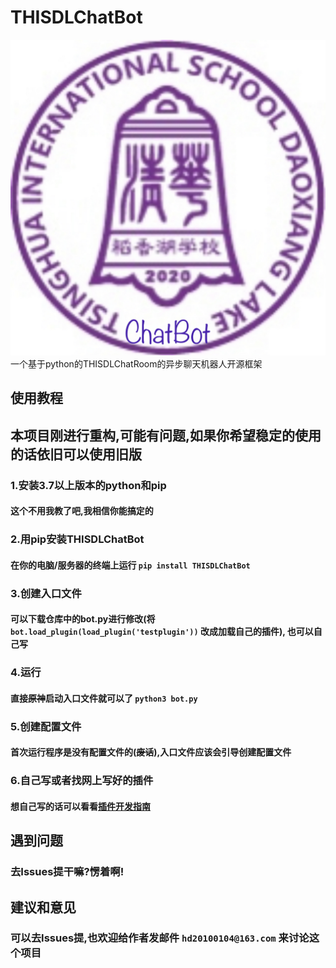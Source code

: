 # THISDLChatBot  
![THISDLChatBot](/logo.jpg)
一个基于python的THISDLChatRoom的异步聊天机器人开源框架  
## 使用教程  
## 本项目刚进行重构,可能有问题,如果你希望稳定的使用的话依旧可以使用旧版
### 1.安装3.7以上版本的python和pip
#### 这个不用我教了吧,我相信你能搞定的  
### 2.用pip安装THISDLChatBot
#### 在你的电脑/服务器的终端上运行 `pip install THISDLChatBot`
### 3.创建入口文件
#### 可以下载仓库中的bot.py进行修改(将 `bot.load_plugin(load_plugin('testplugin'))` 改成加载自己的插件), 也可以自己写
### 4.运行
#### 直接~~原神~~启动入口文件就可以了 `python3 bot.py`
### 5.创建配置文件
#### 首次运行程序是没有配置文件的(~~废话~~),入口文件应该会引导创建配置文件
### 6.自己写或者找网上写好的插件
#### 想自己写的话可以看看[插件开发指南](https://github.com/huangdihd/THISDLChatBot/blob/main/PDG.md)
## 遇到问题
### 去Issues提干嘛?愣着啊!
## 建议和意见
### 可以去Issues提,也欢迎给作者发邮件 `hd20100104@163.com` 来讨论这个项目
